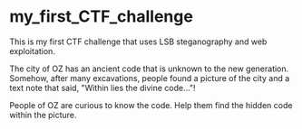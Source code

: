 # my_first_CTF_challenge
This is my first CTF challenge that uses LSB steganography and web exploitation.

The city of OZ has an ancient code that is unknown to the new generation. Somehow, after many excavations, people found a picture of the city and a text note that said, "Within lies the divine code..."!

People of OZ are curious to know the code. Help them find the hidden code within the picture.
